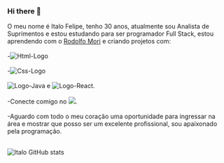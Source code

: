 ### Hi there 👋

O meu nome é Italo Felipe, tenho 30 anos, atualmente sou Analista de Suprimentos e estou estudando para ser programador Full Stack, estou aprendendo com o <a href="https://rodolfomori.com.br/devclub/">Rodolfo Mori</a> e criando projetos com:
<br>
<br>
-<img src="https://img.shields.io/badge/HTML-239120?style=for-the-badge&logo=html5&logoColor=white" alt="Html-Logo">
<br>
<br>
-<img src="https://img.shields.io/badge/CSS-239120?&style=for-the-badge&logo=css3&logoColor=white" alt="Css-Logo">
<br>
<br>
<img src="https://img.shields.io/badge/JavaScript-323330?style=for-the-badge&logo=javascript&logoColor=F7DF1E" alt="Logo-Java"> e <img src="https://img.shields.io/badge/React-20232A?style=for-the-badge&logo=react&logoColor=61DAFB" alt="Logo-React">. 
<br>
<br>
-Conecte comigo no  <a href="https://www.linkedin.com/in/italo-felipe26/"><img src="https://img.shields.io/badge/LinkedIn-0077B5?style=for-the-badge&logo=linkedin&logoColor=white" ></a>.
<br>
<br>
-Aguardo com todo o meu coração uma oportunidade para ingressar na área e mostrar que posso ser um excelente profissional, sou apaixonado pela programação.
<br>
<br>

![Italo GitHub stats](https://github-readme-stats.vercel.app/api?username=italofdas&show_icons=true&theme=radical)


